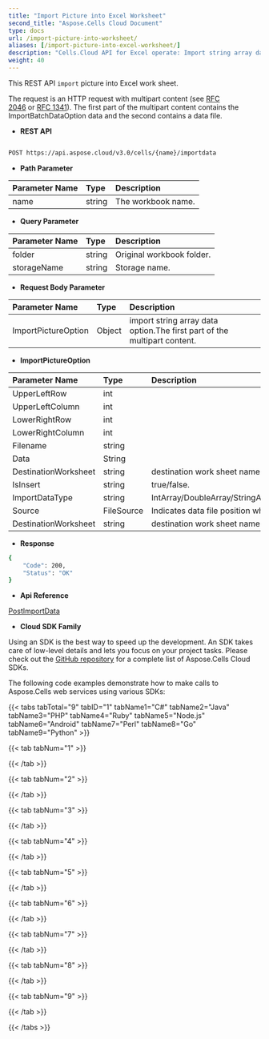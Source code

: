 ```yaml
---
title: "Import Picture into Excel Worksheet"
second_title: "Aspose.Cells Cloud Document"
type: docs
url: /import-picture-into-worksheet/
aliases: [/import-picture-into-excel-worksheet/]
description: "Cells.Cloud API for Excel operate: Import string array data into Excel Worksheet."
weight: 40
---
```


This REST API `import` picture into Excel work sheet.

The request is an HTTP request with multipart content (see [RFC 2046](http://tools.ietf.org/html/rfc2046#page-17) or [RFC 1341](http://www.w3.org/Protocols/rfc1341/7_2_Multipart.html)). The first part of the multipart content contains the ImportBatchDataOption data and the second contains a data file.

- **REST API**

```bash

POST https://api.aspose.cloud/v3.0/cells/{name}/importdata

```

- **Path Parameter**


|Parameter Name|Type|Description|
| :- | :- | :- |
| name | string |  The workbook name. |


- **Query Parameter**

|Parameter Name|Type|Description|
| :- | :- | :- |
|folder|string|Original workbook folder.|
|storageName|string|Storage name.|


- **Request Body Parameter**

|Parameter Name|Type|Description|
| :- | :- | :- |
|ImportPictureOption|Object | import string array data option.The first part of the multipart content.|


- **ImportPictureOption**

| Parameter Name|Type|Description|
| :- | :- | :- |
| UpperLeftRow | int |  |
| UpperLeftColumn | int |  |
| LowerRightRow | int |  |
| LowerRightColumn | int |  |
| Filename | string | |
| Data | String |  |
| DestinationWorksheet | string | destination work sheet name. |
| IsInsert | string | true/false. |
| ImportDataType | string | IntArray/DoubleArray/StringArray/TwoDimensionIntArray/TwoDimensionDoubleArray/TwoDimensionStringArray/BatchData/CSVData/Picture.|
| Source | FileSource | Indicates data file position when the BatchData parameter is null. |
| DestinationWorksheet | string | destination work sheet name. |


- **Response**


```bash
{
    "Code": 200,
    "Status": "OK"      
}
```



- **Api Reference**   

 [PostImportData](https://apireference.aspose.cloud/cells/#/Workbook/PostImportData)



- **Cloud SDK Family**

Using an SDK is the best way to speed up the development. An SDK takes care of low-level details and lets you focus on your project tasks. Please check out the [GitHub repository](https://github.com/aspose-cells-cloud) for a complete list of Aspose.Cells Cloud SDKs.

The following code examples demonstrate how to make calls to Aspose.Cells web services using various SDKs:


{{< tabs tabTotal="9" tabID="1" tabName1="C#" tabName2="Java" tabName3="PHP" tabName4="Ruby" tabName5="Node.js" tabName6="Android" tabName7="Perl" tabName8="Go" tabName9="Python" >}}

{{< tab tabNum="1" >}}



{{< /tab >}}

{{< tab tabNum="2" >}}


{{< /tab >}}

{{< tab tabNum="3" >}}



{{< /tab >}}

{{< tab tabNum="4" >}}


{{< /tab >}}

{{< tab tabNum="5" >}}


{{< /tab >}}

{{< tab tabNum="6" >}}


{{< /tab >}}

{{< tab tabNum="7" >}}


{{< /tab >}}

{{< tab tabNum="8" >}}


{{< /tab >}}

{{< tab tabNum="9" >}}


{{< /tab >}}

{{< /tabs >}}

